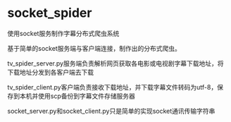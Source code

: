 # socket_spider
使用socket服务制作字幕分布式爬虫系统

基于简单的socket服务端与客户端连接，制作出的分布式爬虫。

tv_spider_server.py服务端负责解析网页获取各电影或电视剧字幕下载地址，将下载地址分发到各客户端去下载

tv_spider_client.py客户端负责接收下载地址，并下载字幕文件转码为utf-8，保存到本机并使用scp备份到字幕文件存储服务器

socket_server.py和socket_client.py只是简单的实现socket通讯传输字符串
